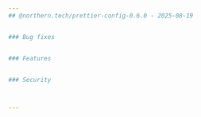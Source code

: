 ```yaml
---
## @northern.tech/prettier-config-0.6.0 - 2025-08-19


### Bug fixes


### Features


### Security



---
```

